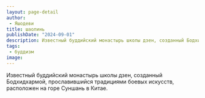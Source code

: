 ```yaml
---
layout: page-detail
author:
 - Яшодеви
title: шаолинь
publishDate: "2024-09-01"
description: Известный буддийский монастырь школы дзен, созданный Бодхидхармой, прославившийся традициями боевых искусств, расположен на горе Суншань в Китае.
tags:
 - буддизм
image: 
---
```


Известный буддийский монастырь школы дзен, созданный Бодхидхармой, прославившийся традициями боевых искусств, расположен на горе Суншань в Китае.

